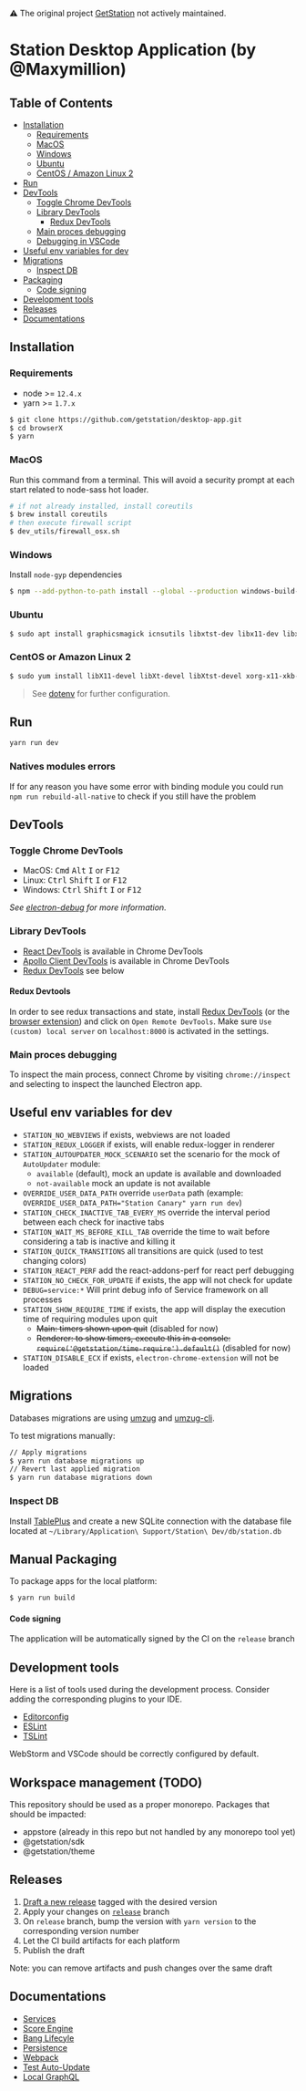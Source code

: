 ⚠️ The original project [GetStation](https://github.com/getstation) not actively maintained.

# Station Desktop Application (by @Maxymillion)

## Table of Contents
- [Installation](#installation)
  - [Requirements](#requirements)
  - [MacOS](#macos)
  - [Windows](#windows)
  - [Ubuntu](#ubuntu)
  - [CentOS / Amazon Linux 2](#centos-or-amazon-linux-2)
- [Run](#run)
- [DevTools](#devtools)
  - [Toggle Chrome DevTools](#toggle-chrome-devtools)
  - [Library DevTools](#library-devtools)
    - [Redux DevTools](#redux-devtools)
  - [Main proces debugging](#main-proces-debugging)
  - [Debugging in VSCode](#debugging-in-vscode)
- [Useful env variables for dev](#useful-env-variables-for-dev)
- [Migrations](#migrations)
  - [Inspect DB](#inspect-db)
- [Packaging](#packaging)
  - [Code signing](#code-signing)
- [Development tools](#development-tools)
- [Releases](#releases)
- [Documentations](#documentations)

## Installation

### Requirements
* node >= `12.4.x`
* yarn >= `1.7.x`

```bash
$ git clone https://github.com/getstation/desktop-app.git
$ cd browserX
$ yarn
```

### MacOS
Run this command from a terminal.
This will avoid a security prompt at each start related to node-sass hot loader.
```bash
# if not already installed, install coreutils
$ brew install coreutils
# then execute firewall script
$ dev_utils/firewall_osx.sh
```

### Windows
Install `node-gyp` dependencies
```bash
$ npm --add-python-to-path install --global --production windows-build-tools
```

### Ubuntu
```bash
$ sudo apt install graphicsmagick icnsutils libxtst-dev libx11-dev libxrender-dev libxkbfile-dev libgconf-2-4
```

### CentOS or Amazon Linux 2
```bash
$ sudo yum install libX11-devel libXt-devel libXtst-devel xorg-x11-xkb-utils-devel libxkbcommon-x11-devel libxkbcommon-devel
```

> See [dotenv](#dotenv) for further configuration.

## Run
```bash
yarn run dev
```

### Natives modules errors 

If for any reason you have some error with binding module you could run `npm run rebuild-all-native` to check if you still have the problem

## DevTools

### Toggle Chrome DevTools

- MacOS: <kbd>Cmd</kbd> <kbd>Alt</kbd> <kbd>I</kbd> or <kbd>F12</kbd>
- Linux: <kbd>Ctrl</kbd> <kbd>Shift</kbd> <kbd>I</kbd> or <kbd>F12</kbd>
- Windows: <kbd>Ctrl</kbd> <kbd>Shift</kbd> <kbd>I</kbd> or <kbd>F12</kbd>

*See [electron-debug](https://github.com/sindresorhus/electron-debug) for more information.*

### Library DevTools
- [React DevTools](https://github.com/facebook/react-devtools) is available in Chrome DevTools
- [Apollo Client DevTools](https://github.com/apollographql/apollo-client-devtools) is available in Chrome DevTools
- [Redux DevTools](https://github.com/zalmoxisus/redux-devtools-extension) see below

#### Redux Devtools
In order to see redux transactions and state,
install [Redux DevTools](https://github.com/gaearon/redux-devtools) 
(or the [browser extension](https://github.com/zalmoxisus/redux-devtools-extension))
and click on `Open Remote DevTools`. Make sure `Use (custom) local server` on `localhost:8000` is activated in the settings.

### Main proces debugging
To inspect the main process, connect Chrome by visiting `chrome://inspect` and selecting to inspect the launched Electron app.

## Useful env variables for dev
- `STATION_NO_WEBVIEWS` if exists, webviews are not loaded
- `STATION_REDUX_LOGGER` if exists, will enable redux-logger in renderer
- `STATION_AUTOUPDATER_MOCK_SCENARIO` set the scenario for the mock of `AutoUpdater` module:
  - `available` (default), mock an update is available and downloaded
  - `not-available` mock an update is not available
- `OVERRIDE_USER_DATA_PATH` override `userData` path (example: `OVERRIDE_USER_DATA_PATH="Station Canary" yarn run dev`)
- `STATION_CHECK_INACTIVE_TAB_EVERY_MS` override the interval period between each check for inactive tabs
- `STATION_WAIT_MS_BEFORE_KILL_TAB` override the time to wait before considering a tab is inactive and killing it
- `STATION_QUICK_TRANSITIONS` all transitions are quick (used to test changing colors)
- `STATION_REACT_PERF` add the react-addons-perf for react perf debugging
- `STATION_NO_CHECK_FOR_UPDATE` if exists, the app will not check for update
- `DEBUG=service:*` Will print debug info of Service framework on all processes
- `STATION_SHOW_REQUIRE_TIME` if exists, the app will display the execution time of requiring modules upon quit
  - ~~Main: timers shown upon quit~~ (disabled for now)
  - ~~Renderer: to show timers, execute this in a console: `require('@getstation/time-require').default()`~~  (disabled for now)
- `STATION_DISABLE_ECX` if exists, `electron-chrome-extension` will not be loaded

## Migrations

Databases migrations are using [umzug](https://github.com/sequelize/umzug) and [umzug-cli](https://github.com/marcbachmann/umzug-cli).

To test migrations manually:
```bash
// Apply migrations
$ yarn run database migrations up
// Revert last applied migration
$ yarn run database migrations down
```

### Inspect DB
Install [TablePlus](https://tableplus.io/) and create a new SQLite connection with the database file located at `~/Library/Application\ Support/Station\ Dev/db/station.db`

## Manual Packaging

To package apps for the local platform:

```bash
$ yarn run build
```

#### Code signing
The application will be automatically signed by the CI on the `release` branch

## Development tools

Here is a list of tools used during the development process. Consider adding the corresponding plugins to your IDE.

- [Editorconfig](http://editorconfig.org/#download)
- [ESLint](http://eslint.org/docs/user-guide/integrations#editors)
- [TSLint](https://github.com/palantir/tslint)

WebStorm and VSCode should be correctly configured by default.

## Workspace management (TODO)
This repository should be used as a proper monorepo. Packages that should be impacted:
- appstore (already in this repo but not handled by any monorepo tool yet)
- @getstation/sdk
- @getstation/theme

## Releases

1. [Draft a new release](https://github.com/getstation/desktop-app/releases/new) tagged with the desired version
2. Apply your changes on [`release`](https://github.com/getstation/desktop-app/tree/release) branch
3. On `release` branch, bump the version with `yarn version` to the corresponding version number
4. Let the CI build artifacts for each platform
5. Publish the draft

Note: you can remove artifacts and push changes over the same draft

## Documentations
- [Services](app/services/README.md)
- [Score Engine](app/lib/score-engine/README.md)
- [Bang Lifecyle](app/bang/README.md)
- [Persistence](docs/persistence.md)
- [Webpack](docs/webpack.md)
- [Test Auto-Update](test/auto-update/how_to_test.md)
- [Local GraphQL](app/graphql/README.md)
